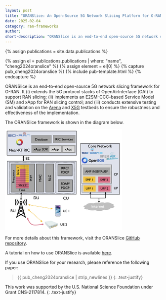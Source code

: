 ```yaml
---
layout: post
title: "ORANSlice: An Open-Source 5G Network Slicing Platform for O-RAN"
date: 2025-02-04
category: ran-frameworks
author:
short-description: "ORANSlice is an end-to-end open-source 5G network slicing framework for O-RAN based on OAI"
---
```


{% assign publications = site.data.publications %}

{% assign el = publications.publications | where: "name", "cheng2024oranslice" %}
{% assign element = el[0] %}
{% capture pub_cheng2024oranslice %}
{% include pub-template.html %}
{% endcapture %}

ORANSlice is an end-to-end open-source 5G network slicing framework for O-RAN. 
It (i) extends the 5G protocol stacks of OpenAirInterface (OAI) to support RAN slicing; (ii) implements an E2SM-CCC-based Service Model (SM) and xApp for RAN slicing control; and (iii) conducts extensive testing and validation on the [Arena](/experimental-platforms/arena) and <a href="https://x5g.org/" target="_blank">X5G</a> testbeds to ensure the robustness and effectiveness of the implementation.

The ORANSlice framework is shown in the diagram below.

<img src="/assets/post-assets/oranslice_framework.png" class="post-image" alt="ORANSlice Framework" width="75%">

For more details about this framework, visit the ORANSlice <a href="https://github.com/wineslab/ORANSlice" target="_blank">GitHub repository</a>.

A tutorial on how to use ORANSlice is available [here](/tutorials/oranslice-tutorial).

If you use ORANSlice for your research, please reference the following paper:

> {{ pub_cheng2024oranslice | strip_newlines }}
> {: .text-justify}

This work was supported by the U.S. National Science Foundation under Grant CNS-2117814.
{: .text-justify}
